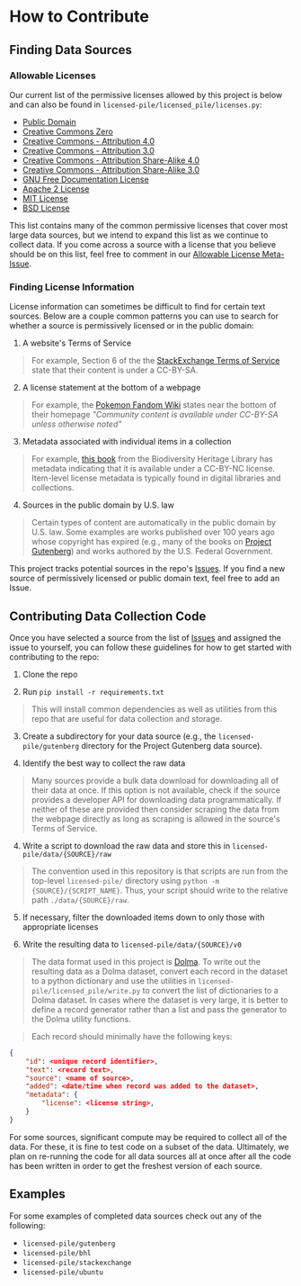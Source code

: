 # How to Contribute

## Finding Data Sources

### Allowable Licenses

Our current list of the permissive licenses allowed by this project is below and can also be found in `licensed-pile/licensed_pile/licenses.py`:

- [Public Domain](https://en.wikipedia.org/wiki/Public_domain_in_the_United_States)
- [Creative Commons Zero](https://creativecommons.org/publicdomain/zero/1.0/)
- [Creative Commons - Attribution 4.0](https://creativecommons.org/licenses/by/4.0/)
- [Creative Commons - Attribution 3.0](https://creativecommons.org/licenses/by/3.0/)
- [Creative Commons - Attribution Share-Alike 4.0](https://creativecommons.org/licenses/by-sa/4.0/)
- [Creative Commons - Attribution Share-Alike 3.0](https://creativecommons.org/licenses/by-sa/3.0/)
- [GNU Free Documentation License](https://www.gnu.org/licenses/fdl-1.3.en.html)
- [Apache 2 License](https://www.apache.org/licenses/LICENSE-2.0)
- [MIT License](https://opensource.org/license/mit/)
- [BSD License](https://opensource.org/license/bsd-2-clause/)

This list contains many of the common permissive licenses that cover most large data sources, but we intend to expand this list as we continue to collect data. If you come across a source with a license that you believe should be on this list, feel free to comment in our [Allowable License Meta-Issue](https://github.com/r-three/licensed-pile/issues/34). 

### Finding License Information

License information can sometimes be difficult to find for certain text sources. Below are a couple common patterns you can use to search for whether a source is permissively licensed or in the public domain:

1. A website's Terms of Service

> For example, Section 6 of the the [StackExchange Terms of Service](https://stackoverflow.com/legal/terms-of-service/public#licensing) state that their content is under a CC-BY-SA.

2. A license statement at the bottom of a webpage

> For example, the [Pokemon Fandom Wiki](https://pokemon.fandom.com/wiki/Pokémon_Wiki) states near the bottom of their homepage *"Community content is available under CC-BY-SA unless otherwise noted"*

3. Metadata associated with individual items in a collection

> For example, [this book](https://www.biodiversitylibrary.org/part/156123) from the Biodiversity Heritage Library has metadata indicating that it is available under a CC-BY-NC license. Item-level license metadata is typically found in digital libraries and collections.

4. Sources in the public domain by U.S. law

> Certain types of content are automatically in the public domain by U.S. law. Some examples are works published over 100 years ago whose copyright has expired (e.g., many of the books on [Project Gutenberg](https://www.gutenberg.org)) and works authored by the U.S. Federal Government.


This project tracks potential sources in the repo's [Issues](https://github.com/r-three/licensed-pile/issues). If you find a new source of permissively licensed or public domain text, feel free to add an Issue.


## Contributing Data Collection Code 

Once you have selected a source from the list of [Issues](https://github.com/r-three/licensed-pile/issues) and assigned the issue to yourself, you can follow these guidelines for how to get started with contributing to the repo:

1. Clone the repo

2. Run `pip install -r requirements.txt`
    
> This will install common dependencies as well as utilities from this repo that are useful for data collection and storage.

3. Create a subdirectory for your data source (e.g., the `licensed-pile/gutenberg` directory for the Project Gutenberg data source).

4. Identify the best way to collect the raw data

> Many sources provide a bulk data download for downloading all of their data at once. If this option is not available, check if the source provides a developer API for downloading data programmatically. If neither of these are provided then consider scraping the data from the webpage directly as long as scraping is allowed in the source's Terms of Service.

4. Write a script to download the raw data and store this in `licensed-pile/data/{SOURCE}/raw`

> The convention used in this repository is that scripts are run from the top-level `licensed-pile/` directory using `python -m {SOURCE}/{SCRIPT_NAME}`. Thus, your script should write to the relative path `./data/{SOURCE}/raw`.

5. If necessary, filter the downloaded items down to only those with appropriate licenses

6. Write the resulting data to `licensed-pile/data/{SOURCE}/v0` 

> The data format used in this project is [Dolma](https://github.com/allenai/dolma). To write out the resulting data as a Dolma dataset, convert each record in the dataset to a python dictionary and use the utilities in `licensed-pile/licensed_pile/write.py` to convert the list of dictionaries to a Dolma dataset. In cases where the dataset is very large, it is better to define a record generator rather than a list and pass the generator to the Dolma utility functions.

> Each record should minimally have the following keys:  
```json
{
    "id": <unique record identifier>,
    "text": <record text>,
    "source": <name of source>,
    "added": <date/time when record was added to the dataset>,
    "metadata": {
        "license": <license string>,
    }
}
```

For some sources, significant compute may be required to collect all of the data. For these, it is fine to test code on a subset of the data. Ultimately, we plan on re-running the code for all data sources all at once after all the code has been written in order to get the freshest version of each source.

## Examples

For some examples of completed data sources check out any of the following:
- `licensed-pile/gutenberg`
- `licensed-pile/bhl`
- `licensed-pile/stackexchange`
- `licensed-pile/ubuntu`
